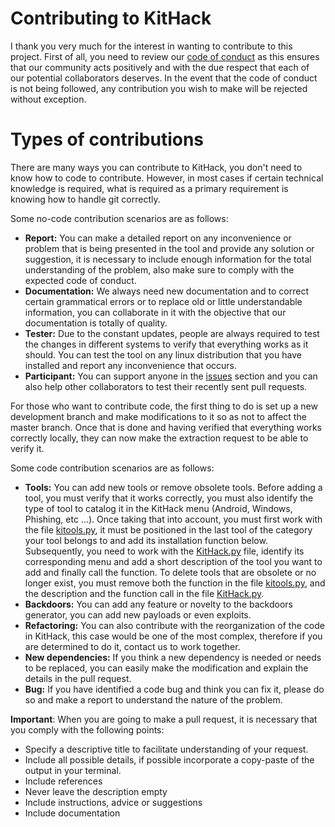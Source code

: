 # Contributing to KitHack

I thank you very much for the interest in wanting to contribute to this project. First of all, you need to review our [code of conduct](https://github.com/AdrMXR/KitHack/blob/master/docs/translations/English/CODE_OF_CONDUCT.md) as this ensures that our community acts positively and with the due respect that each of our potential collaborators deserves. In the event that the code of conduct is not being followed, any contribution you wish to make will be rejected without exception.

# Types of contributions

There are many ways you can contribute to KitHack, you don't need to know how to code to contribute. However, in most cases if certain technical knowledge is required, what is required as a primary requirement is knowing how to handle git correctly.

Some no-code contribution scenarios are as follows:

* **Report:** You can make a detailed report on any inconvenience or problem that is being presented in the tool and provide any solution or suggestion, it is necessary to include enough information for the total understanding of the problem, also make sure to comply with the expected code of conduct.
* **Documentation:** We always need new documentation and to correct certain grammatical errors or to replace old or little understandable information, you can collaborate in it with the objective that our documentation is totally of quality.
* **Tester:** Due to the constant updates, people are always required to test the changes in different systems to verify that everything works as it should. You can test the tool on any linux distribution that you have installed and report any inconvenience that occurs.
* **Participant:** You can support anyone in the [issues](https://github.com/AdrMXR/KitHack/issues) section and you can also help other collaborators to test their recently sent pull requests.

For those who want to contribute code, the first thing to do is set up a new development branch and make modifications to it so as not to affect the master branch. Once that is done and having verified that everything works correctly locally, they can now make the extraction request to be able to verify it.

Some code contribution scenarios are as follows:

* **Tools:** You can add new tools or remove obsolete tools. Before adding a tool, you must verify that it works correctly, you must also identify the type of tool to catalog it in the KitHack menu (Android, Windows, Phishing, etc ...). Once taking that into account, you must first work with the file [kitools.py](https://github.com/AdrMXR/KitHack/blob/master/lib/kitools.py), it must be positioned in the last tool of the category your tool belongs to and add its installation function below. Subsequently, you need to work with the [KitHack.py](https://github.com/AdrMXR/KitHack/blob/master/KitHack.py) file, identify its corresponding menu and add a short description of the tool you want to add and finally call the function. To delete tools that are obsolete or no longer exist, you must remove both the function in the file [kitools.py](https://github.com/AdrMXR/KitHack/blob/master/lib/kitools.py), and the description and the function call in the file [KitHack.py](https://github.com/AdrMXR/KitHack/blob/master/KitHack.py).
* **Backdoors:** You can add any feature or novelty to the backdoors generator, you can add new payloads or even exploits.
* **Refactoring:** You can also contribute with the reorganization of the code in KitHack, this case would be one of the most complex, therefore if you are determined to do it, contact us to work together.
* **New dependencies:** If you think a new dependency is needed or needs to be replaced, you can easily make the modification and explain the details in the pull request.
* **Bug:** If you have identified a code bug and think you can fix it, please do so and make a report to understand the nature of the problem.

**Important**: When you are going to make a pull request, it is necessary that you comply with the following points:

* Specify a descriptive title to facilitate understanding of your request.
* Include all possible details, if possible incorporate a copy-paste of the output in your terminal.
* Include references
* Never leave the description empty
* Include instructions, advice or suggestions
* Include documentation